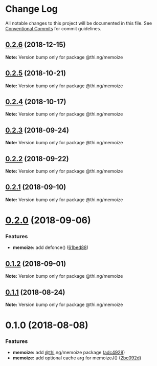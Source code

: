 # Change Log

All notable changes to this project will be documented in this file.
See [Conventional Commits](https://conventionalcommits.org) for commit guidelines.

## [0.2.6](https://github.com/thi-ng/umbrella/compare/@thi.ng/memoize@0.2.5...@thi.ng/memoize@0.2.6) (2018-12-15)

**Note:** Version bump only for package @thi.ng/memoize





## [0.2.5](https://github.com/thi-ng/umbrella/compare/@thi.ng/memoize@0.2.4...@thi.ng/memoize@0.2.5) (2018-10-21)

**Note:** Version bump only for package @thi.ng/memoize





## [0.2.4](https://github.com/thi-ng/umbrella/compare/@thi.ng/memoize@0.2.3...@thi.ng/memoize@0.2.4) (2018-10-17)

**Note:** Version bump only for package @thi.ng/memoize





<a name="0.2.3"></a>
## [0.2.3](https://github.com/thi-ng/umbrella/compare/@thi.ng/memoize@0.2.2...@thi.ng/memoize@0.2.3) (2018-09-24)

**Note:** Version bump only for package @thi.ng/memoize





<a name="0.2.2"></a>
## [0.2.2](https://github.com/thi-ng/umbrella/compare/@thi.ng/memoize@0.2.1...@thi.ng/memoize@0.2.2) (2018-09-22)

**Note:** Version bump only for package @thi.ng/memoize





<a name="0.2.1"></a>
## [0.2.1](https://github.com/thi-ng/umbrella/compare/@thi.ng/memoize@0.2.0...@thi.ng/memoize@0.2.1) (2018-09-10)

**Note:** Version bump only for package @thi.ng/memoize





<a name="0.2.0"></a>
# [0.2.0](https://github.com/thi-ng/umbrella/compare/@thi.ng/memoize@0.1.2...@thi.ng/memoize@0.2.0) (2018-09-06)


### Features

* **memoize:** add defonce() ([61bed88](https://github.com/thi-ng/umbrella/commit/61bed88))




<a name="0.1.2"></a>
## [0.1.2](https://github.com/thi-ng/umbrella/compare/@thi.ng/memoize@0.1.1...@thi.ng/memoize@0.1.2) (2018-09-01)




**Note:** Version bump only for package @thi.ng/memoize

<a name="0.1.1"></a>
## [0.1.1](https://github.com/thi-ng/umbrella/compare/@thi.ng/memoize@0.1.0...@thi.ng/memoize@0.1.1) (2018-08-24)




**Note:** Version bump only for package @thi.ng/memoize

<a name="0.1.0"></a>
# 0.1.0 (2018-08-08)


### Features

* **memoize:** add [@thi](https://github.com/thi).ng/memoize package ([adc4928](https://github.com/thi-ng/umbrella/commit/adc4928))
* **memoize:** add optional cache arg for memoizeJ() ([2bc092d](https://github.com/thi-ng/umbrella/commit/2bc092d))
